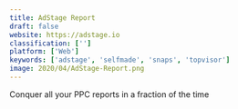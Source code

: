 ```yaml
---
title: AdStage Report
draft: false 
website: https://adstage.io
classification: ['']
platform: ['Web']
keywords: ['adstage', 'selfmade', 'snaps', 'topvisor']
image: 2020/04/AdStage-Report.png
---
```

Conquer all your PPC reports in a fraction of the time